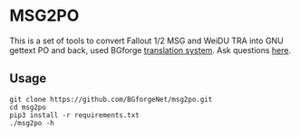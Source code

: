 # MSG2PO

This is a set of tools to convert Fallout 1/2 MSG and WeiDU TRA into GNU gettext PO and back, used BGforge [translation system](https://tra.bgforge.net/). Ask questions [here](https://forums.bgforge.net/viewforum.php?f=9).

## Usage

```
git clone https://github.com/BGforgeNet/msg2po.git
cd msg2po
pip3 install -r requirements.txt
./msg2po -h
```
